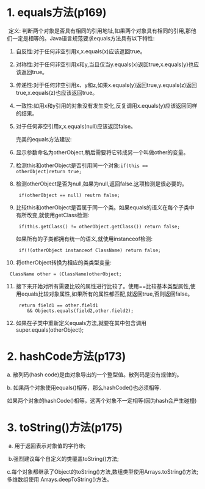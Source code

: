 # 1. equals方法(p169)

​	定义: 判断两个对象是否具有相同的引用地址,如果两个对象具有相同的引用,那他们一定是相等的。Java语言规范要求equals方法具有以下特性:

1. 自反性:对于任何非空引用x,x.equals(x)应该返回true。
2. 对称性:对于任何非空引用x和y,当且仅当y.equals(x)返回true,x.equals(y)也应该返回true。
3. 传递性:对于任何非空引用x、y和z,如果x.equals(y)返回true,y.equals(z)返回true,x.equals(z)也应该返回true。
4. 一致性:如用x和y引用的对象没有发生变化,反复调用x.equals(y)应该返回同样的结果。
5. 对于任何非空引用x,x.equals(null)应该返回false。

   完美的equals方法建议:

6. 显示参数命名为otherObject,稍后需要将它转成另一个叫做other的变量。

7. 检测this和otherObject是否引用同一个对象:``if(this == otherObject)return true;``

8. 检测otherObject是否为null,如果为null,返回false.这项检测是很必要的。

   ```
    if(otherObject == null) reutrn false;
   ```

9. 比较this和otherObject是否属于同一个类。如果equals的语义在每个子类中有所改变,就使用getClass检测:

   ```
    if(this.getClass() != otherObject.getClass()) return false;
   ```

    如果所有的子类都拥有统一的语义,就使用instanceof检测:

   ```
    if(!(otherObject instanceof ClassName) return false;
   ```

10. 将otherObject转换为相应的类类型变量:

   ```
    ClassName other = (ClassName)otherObject;
   ```

11. 接下来开始对所有需要比较的属性进行比较了。使用==比较基本类型属性,使用equals比较对象属性,如果所有的属性都匹配,就返回true,否则返回false。

    ```
     return field1 == other.field1
     	&& Objects.equals(field2,other.field2);
    ```

12. 如果在子类中重新定义equals方法,就要在其中包含调用super.equals(otherObject);

# 2. hashCode方法(p173)

a.  散列码(hash code)是由对象导出的一个整型值。散列码是没有规律的。

b. 如果两个对象使用equals()相等，那么hashCode()也必须相等.

​    如果两个对象的hashCode()相等，这两个对象不一定相等(因为hash会产生碰撞)

# 3. toString()方法(p175)

​	a. 用于返回表示对象值的字符串;

​	b.强烈建议每个自定义的类覆盖toString()方法;

​	c.每个对象都继承了Object的toString()方法,数组类型使用Arrays.toString()方法;多维数组使用					  Arrays.deepToString()方法。



​